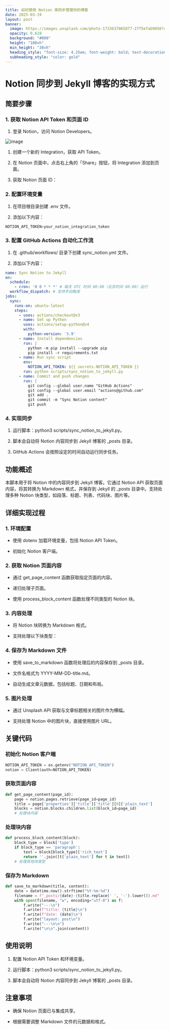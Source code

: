 ```yaml
---
title: 如何使用 Notion 来同步管理你的博客
date: 2025-03-19
layout: post
banner:
  image: https://images.unsplash.com/photo-1733637065877-27f5efab9050?crop=entropy&cs=tinysrgb&fit=max&fm=jpg&ixid=M3w2OTIwMzJ8MHwxfHJhbmRvbXx8fHx8fHx8fDE3NDIzNTgyMTZ8&ixlib=rb-4.0.3&q=80&w=1080
  opacity: 0.618
  background: "#000"
  height: "100vh"
  min_height: "38vh"
  heading_style: "font-size: 4.25em; font-weight: bold; text-decoration: underline"
  subheading_style: "color: gold"
---
```


# Notion 同步到 Jekyll 博客的实现方式

## 简要步骤

### 1. 获取 Notion API Token 和页面 ID

1. 登录 Notion，访问 Notion Developers。

![image](https://prod-files-secure.s3.us-west-2.amazonaws.com/a7a0cc5a-89b9-4cda-8686-1fba0ca52f40/d19c1afe-dea5-4312-9333-786b0ba83054/image.png?X-Amz-Algorithm=AWS4-HMAC-SHA256&X-Amz-Content-Sha256=UNSIGNED-PAYLOAD&X-Amz-Credential=ASIAZI2LB466TBLDUYXN%2F20250319%2Fus-west-2%2Fs3%2Faws4_request&X-Amz-Date=20250319T042336Z&X-Amz-Expires=3600&X-Amz-Security-Token=IQoJb3JpZ2luX2VjEBQaCXVzLXdlc3QtMiJHMEUCIQDuM7Mlwfnqtb0Y9%2Bi5LZW%2F6kg0WrDiaGAVkjVZC5zkjgIgZb8S%2BS9Ap7sAqDKv5J%2BFr1gL17V0FCG4qO76BJmizD8q%2FwMIbRAAGgw2Mzc0MjMxODM4MDUiDPWfzRoYyoU1QBPuiyrcA%2BvxSq1n4DdTRwLcfDiqPelKs5UV48BDm7OvK%2BTG7yuEypRPsFGT22deeWH7E6vl0aEQIr%2BhU8lZfrQNlvnAdIclx5C3%2Fbb%2F96aaB01WuLJhBFBnBs8oSmOnbDFcNItLWo%2B0ZKWNbwJ1ivImHbNdA%2BH8QU6zCAt2GGC9Vsa8caOpuY7U9MjkIc2oF%2BHU%2B0YFD18ef0tue3is8fhZuflvtsy9JgoWYWp4e6Rn%2BpEhfuYBTn3jfLAlVaSI5cpSMz3eztM0aB8Qx4r55%2FyavfBAF6qu7CceiLqUFlwYMG68BjJZY4njMJbLa7QVjBkYjprT6q2JjGF2GZBZzymw55h30JjC83WDtK850F88439ta5aeol13x6pUfRoua4wZjM%2FOrK%2F1MySd1bDRKN%2FIu1A4Wr9MHQ0ha%2B%2BT2xPGvRXA2oygvD3Offt06I3gN48Hq%2FCHCy7hPLWo5G%2BK6pSdwwJm%2BeD0mMu02RRhQJHkmC8fj7%2FpNo8FT%2FSYOng0BldQqb6PsF4bPq87wb0dToTACLDI2vEXo4KJk1XNDs1iVEyt618rs967NsRhG76d%2BI9T3D0P%2FpbE%2F%2FzZsf6VMw%2B4xWL5kbcV1UcOaQqMqL9YeTRlABouWr10LU0QcPVSEcrYMOH96L4GOqUBBJVbfM2%2BsAQm1Br%2BaPZPsd5ztA5HEoEdFPYYn4bp7bkOVhncjuqJUGiTLF8ZJqjMvWmKFkYSmK4rbPZ1uvyenljoG4UTAHAscva0DHBLRB33dKJMAUb7oyBgDwM80oDy%2F0CD8Br%2B7ig%2B%2F0k7ia8%2BjysY32Yx6TgWAscfr3zz09XrYFL1FrRqorheTP78t6Yy1ca5wpphfQXlY0pC9P3joEowrGMn&X-Amz-Signature=a0c529e8102222201cfa622c14733262c20cdfa9e350fedc439222cb474f7958&X-Amz-SignedHeaders=host&x-id=GetObject)

1. 创建一个新的 Integration，获取 API Token。

1. 在 Notion 页面中，点击右上角的「Share」按钮，将 Integration 添加到页面。

1. 获取 Notion 页面 ID：


### 2. 配置环境变量

1. 在项目根目录创建 .env 文件。

1. 添加以下内容：

```javascript
NOTION_API_TOKEN=your_notion_integration_token
```

### 3. 配置 GitHub Actions 自动化工作流

1. 在 .github/workflows/ 目录下创建 sync_notion.yml 文件。

1. 添加以下内容：

```yaml
name: Sync Notion to Jekyll
on:
  schedule:
    - cron: '0 0 * * *' # 每天 UTC 时间 00:00（北京时间 08:00）运行
  workflow_dispatch: # 支持手动触发
jobs:
  sync:
    runs-on: ubuntu-latest
    steps:
      - uses: actions/checkout@v3
      - name: Set up Python
        uses: actions/setup-python@v4
        with:
          python-version: '3.9'
      - name: Install dependencies
        run: |
          python -m pip install --upgrade pip
          pip install -r requirements.txt
      - name: Run sync script
        env:
          NOTION_API_TOKEN: ${{ secrets.NOTION_API_TOKEN }}
        run: python scripts/sync_notion_to_jekyll.py
      - name: Commit and push changes
        run: |
          git config --global user.name "GitHub Actions"
          git config --global user.email "actions@github.com"
          git add .
          git commit -m "Sync Notion content"
          git push
```

### 4. 实现同步

1. 运行脚本：python3 scripts/sync_notion_to_jekyll.py。

1. 脚本会自动将 Notion 内容同步到 Jekyll 博客的 _posts 目录。

1. GitHub Actions 会按照设定的时间自动运行同步任务。

## 功能概述

本脚本用于将 Notion 中的内容同步到 Jekyll 博客。它通过 Notion API 获取页面内容，将其转换为 Markdown 格式，并保存到 Jekyll 的 _posts 目录中。支持处理多种 Notion 块类型，如段落、标题、列表、代码块、图片等。

## 详细实现过程

### 1. 环境配置

- 使用 dotenv 加载环境变量，包括 Notion API Token。

- 初始化 Notion 客户端。

### 2. 获取 Notion 页面内容

- 通过 get_page_content 函数获取指定页面的内容。

- 递归处理子页面。

- 使用 process_block_content 函数处理不同类型的 Notion 块。

### 3. 内容处理

- 将 Notion 块转换为 Markdown 格式。

- 支持处理以下块类型：


### 4. 保存为 Markdown 文件

- 使用 save_to_markdown 函数将处理后的内容保存到 _posts 目录。

- 文件名格式为 YYYY-MM-DD-title.md。

- 自动生成文章元数据，包括标题、日期和布局。

### 5. 图片处理

- 通过 Unsplash API 获取与文章标题相关的图片作为横幅。

- 支持处理 Notion 中的图片块，直接使用图片 URL。

## 关键代码

### 初始化 Notion 客户端

```python
NOTION_API_TOKEN = os.getenv("NOTION_API_TOKEN")
notion = Client(auth=NOTION_API_TOKEN)
```

### 获取页面内容

```python
def get_page_content(page_id):
    page = notion.pages.retrieve(page_id=page_id)
    title = page['properties']['title']['title'][0]['plain_text']
    blocks = notion.blocks.children.list(block_id=page_id)
    # 处理块内容
```

### 处理块内容

```python
def process_block_content(block):
    block_type = block['type']
    if block_type == 'paragraph':
        text = block[block_type]['rich_text']
        return ''.join([t['plain_text'] for t in text])
    # 处理其他块类型
```

### 保存为 Markdown

```python
def save_to_markdown(title, content):
    date = datetime.now().strftime("%Y-%m-%d")
    filename = f"_posts/{date}-{title.replace(' ', '-').lower()}.md"
    with open(filename, "w", encoding="utf-8") as f:
        f.write("---\n")
        f.write(f"title: {title}\n")
        f.write(f"date: {date}\n")
        f.write("layout: post\n")
        f.write("---\n\n")
        f.write("\n\n".join(content))
```

## 使用说明

1. 配置 Notion API Token 和环境变量。

1. 运行脚本：python3 scripts/sync_notion_to_jekyll.py。

1. 脚本会自动将 Notion 内容同步到 Jekyll 博客的 _posts 目录。

## 注意事项

- 确保 Notion 页面已与集成共享。

- 根据需要调整 Markdown 文件的元数据和格式。